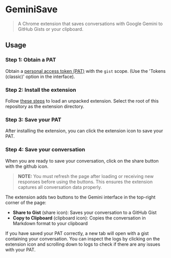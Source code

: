 # GeminiSave

> A Chrome extension that saves conversations with Google Gemini to GitHub Gists or your clipboard.

## Usage

### Step 1: Obtain a PAT

Obtain a [personal access token (PAT)](https://docs.github.com/en/authentication/keeping-your-account-and-data-secure/managing-your-personal-access-tokens#creating-a-personal-access-token-classic) with the `gist` scope. (Use the 'Tokens (classic)' option in the interface).

### Step 2: Install the extension

Follow [these steps](https://developer.chrome.com/docs/extensions/get-started/tutorial/hello-world#load-unpacked) to load an unpacked extension. Select the root of this repository as the extension directory.

### Step 3: Save your PAT
After installing the extension, you can click the extension icon to save your PAT.

### Step 4: Save your conversation

When you are ready to save your conversation, click on the share button with the github icon.

> **NOTE:** You must refresh the page after loading or receiving new responses before using the buttons. This ensures the extension captures all conversation data properly.

The extension adds two buttons to the Gemini interface in the top-right corner of the page:
- **Share to Gist** (share icon): Saves your conversation to a GitHub Gist
- **Copy to Clipboard** (clipboard icon): Copies the conversation in Markdown format to your clipboard

If you have saved your PAT correctly, a new tab will open with a gist containing your conversation. You can inspect the logs by clicking on the extension icon and scrolling down to logs to check if there are any issues with your PAT.
